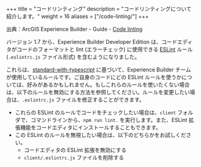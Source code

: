 +++
title = "コードリンティング"
description = "コードリンティングについて紹介します。"
weight = 16
aliases = ["/code-linting/"]
+++

出典：ArcGIS Experience Builder - Guide - [Code linting](https://developers.arcgis.com/experience-builder/guide/linting/)


バージョン 1.7 から、Experience Builder Developer Edition は、コードエディタがコードのフォーマットと lint (エラーチェック) に使用できる [ESLint](https://eslint.org/) ルール (`.eslintrc.js` ファイル形式) を含むようになりました。

これらは、[standard-with-typescript](https://github.com/standard/eslint-config-standard-with-typescript) に基づいて、Experience Builder チームが使用しているルールです。ご自身のコードにどの ESLint ルールを使うかについては、好みがあるかもしれません。もしこれらのルールを使いたくない場合は、以下のルールを無効にする方法を参照してください。ルールを変更したい場合は、`.eslintrc.js` ファイルを修正することができます。

- これらの ESLint のルールでコードをチェックしたい場合は、`client` フォルダで、コマンドラインから、`npm run lint.` を実行します。また、ESLint 拡張機能をコードエディタにインストールすることもできます。
- この ESLint のルールを無視したい場合は、以下のどちらかをお試しください。
    - コードエディタの ESLint 拡張を無効にする
    - `client/.eslintrc.js` ファイルを削除する